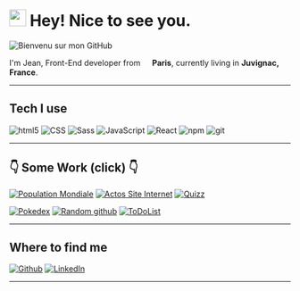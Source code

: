 <h1><img src="https://emojis.slackmojis.com/emojis/images/1605478401/10874/cool_cowboy.png?1605478401" width="30"/> Hey! Nice to see you.</h1>


![Bienvenu sur mon GitHub](https://user-images.githubusercontent.com/86407531/144469733-9f78aa58-143f-4c68-baa1-2e256cb248c8.png)


<p>I'm Jean, Front-End developer from <img src="https://cdn-icons-png.flaticon.com/512/197/197560.png" width="13"/> <b>Paris</b>, currently living in <b>Juvignac, France</b>. </p>
<hr/>
<h2>Tech I use</h2>

<p>
  <img alt="html5" src="https://img.shields.io/badge/-HTML5-E34F26?style=flat-square&logo=html5&logoColor=white" />
  <img alt="CSS" src="https://img.shields.io/badge/-CSS-1a73e8?style=flat-square&logo=CSS3&logoColor=white" />
  <img alt="Sass" src="https://img.shields.io/badge/-Sass-CC6699?style=flat-square&logo=sass&logoColor=white" />
  <img alt="JavaScript" src="https://img.shields.io/badge/-JavaScript-F7DF1E?style=flat-square&logo=Javascript&logoColor=white" />
  <img alt="React" src="https://img.shields.io/badge/-React-45b8d8?style=flat-square&logo=react&logoColor=white" />
  <img alt="npm" src="https://img.shields.io/badge/-NPM-CB3837?style=flat-square&logo=npm&logoColor=white" />
  <img alt="git" src="https://img.shields.io/badge/-Git-F05032?style=flat-square&logo=git&logoColor=white" />
</p>
<hr/>

<h2>👇 Some Work (click) 👇</h2>
<p><a href="https://mystifying-gates-7f2b1a.netlify.app/"><img alt="Population Mondiale" src="https://img.shields.io/badge/-FETCH%20COUNTRIES-black?style=flat&logo=appannie"><a/>  
<a href="https://clever-aryabhata-7d0a12.netlify.app/" target="_blank"><img alt="Actos Site Internet" src="https://img.shields.io/badge/-ACTOS%20-black?style=flat&logo=appannie"><a/>
<a href="https://dreamy-shannon-409850.netlify.app/" target="_blank"><img alt="Quizz" src="https://img.shields.io/badge/-QUIZZ%20-black?style=flat&logo=appannie"><a/> 
</p>
<p><a href="https://wizardly-nightingale-4dbdb7.netlify.app/" target="_blank"><img alt="Pokedex" src="https://img.shields.io/badge/-POKEDEX%20-black?style=flat&logo=appannie"><a/>  
<a href="https://priceless-minsky-43a666.netlify.app/" target="_blank"><img alt="Random github" src="https://img.shields.io/badge/-RANDOM%20GITHUB-black?style=flat&logo=appannie"><a/>  
<a href="https://zen-hoover-3d17e5.netlify.app/" target="_blank"><img alt="ToDoList" src="https://img.shields.io/badge/-TODO%20LIST-black?style=flat&logo=appannie"><a/>
</p>
<hr/>  

<h2>Where to find me</h2>
<p><a href="https://github.com/Jeandevweb" target="_blank"><img alt="Github" src="https://img.shields.io/badge/GitHub-%2312100E.svg?&style=for-the-badge&logo=Github&logoColor=white"></a>
<a href="https://www.linkedin.com/in/jean-martial-053279a7" target="_blank"><img alt="LinkedIn" src="https://img.shields.io/badge/linkedin-%230077B5.svg?&style=for-the-badge&logo=linkedin&logoColor=white" /></a> 
</p>

------------

